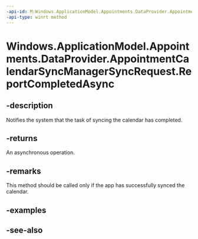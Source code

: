 ----api-id: M:Windows.ApplicationModel.Appointments.DataProvider.AppointmentCalendarSyncManagerSyncRequest.ReportCompletedAsync
-api-type: winrt method
---<!-- Method syntaxpublic Windows.Foundation.IAsyncAction ReportCompletedAsync()--># Windows.ApplicationModel.Appointments.DataProvider.AppointmentCalendarSyncManagerSyncRequest.ReportCompletedAsync## -descriptionNotifies the system that the task of syncing the calendar has completed.## -returnsAn asynchronous operation.## -remarksThis method should be called only if the app has successfully synced the calendar.## -examples## -see-also